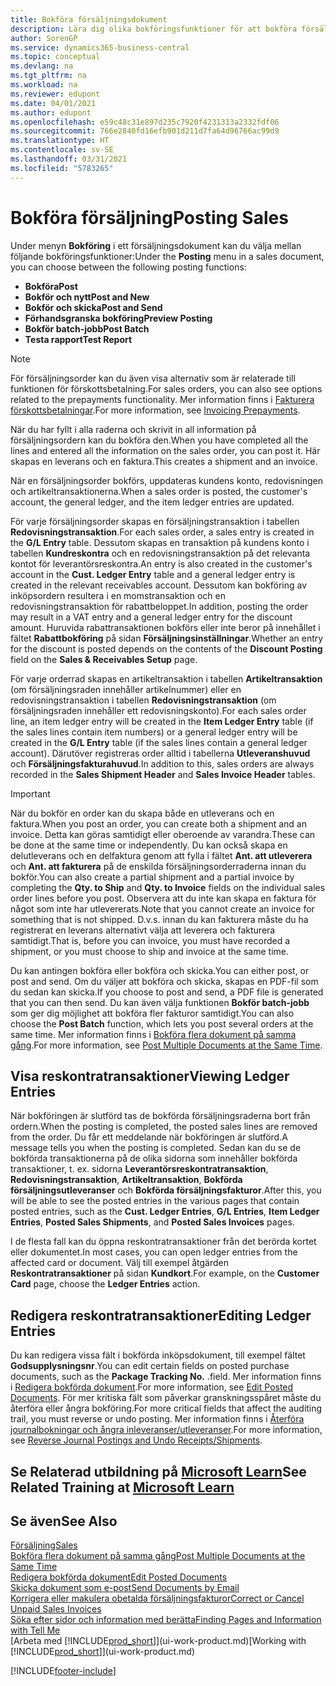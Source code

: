 ```yaml
---
title: Bokföra försäljningsdokument
description: Lära dig olika bokföringsfunktioner för att bokföra försäljningsdokument och hur du kan uppdatera bokförda dokument.
author: SorenGP
ms.service: dynamics365-business-central
ms.topic: conceptual
ms.devlang: na
ms.tgt_pltfrm: na
ms.workload: na
ms.reviewer: edupont
ms.date: 04/01/2021
ms.author: edupont
ms.openlocfilehash: e59c48c31e897d235c7920f4231313a2332fdf06
ms.sourcegitcommit: 766e2840fd16efb901d211d7fa64d96766ac99d9
ms.translationtype: HT
ms.contentlocale: sv-SE
ms.lasthandoff: 03/31/2021
ms.locfileid: "5783265"
---
```

# <a name="posting-sales"></a><span data-ttu-id="76057-103">Bokföra försäljning</span><span class="sxs-lookup"><span data-stu-id="76057-103">Posting Sales</span></span>

<span data-ttu-id="76057-104">Under menyn **Bokföring** i ett försäljningsdokument kan du välja mellan följande bokföringsfunktioner:</span><span class="sxs-lookup"><span data-stu-id="76057-104">Under the **Posting** menu in a sales document, you can choose between the following posting functions:</span></span>

* <span data-ttu-id="76057-105">**Bokföra**</span><span class="sxs-lookup"><span data-stu-id="76057-105">**Post**</span></span>
* <span data-ttu-id="76057-106">**Bokför och nytt**</span><span class="sxs-lookup"><span data-stu-id="76057-106">**Post and New**</span></span>
* <span data-ttu-id="76057-107">**Bokför och skicka**</span><span class="sxs-lookup"><span data-stu-id="76057-107">**Post and Send**</span></span>
* <span data-ttu-id="76057-108">**Förhandsgranska bokföring**</span><span class="sxs-lookup"><span data-stu-id="76057-108">**Preview Posting**</span></span>
* <span data-ttu-id="76057-109">**Bokför batch-jobb**</span><span class="sxs-lookup"><span data-stu-id="76057-109">**Post Batch**</span></span>
* <span data-ttu-id="76057-110">**Testa rapport**</span><span class="sxs-lookup"><span data-stu-id="76057-110">**Test Report**</span></span>

> [!NOTE]
> <span data-ttu-id="76057-111">För försäljningsorder kan du även visa alternativ som är relaterade till funktionen för förskottsbetalning.</span><span class="sxs-lookup"><span data-stu-id="76057-111">For sales orders, you can also see options related to the prepayments functionality.</span></span> <span data-ttu-id="76057-112">Mer information finns i [Fakturera förskottsbetalningar](finance-invoice-prepayments.md).</span><span class="sxs-lookup"><span data-stu-id="76057-112">For more information, see [Invoicing Prepayments](finance-invoice-prepayments.md).</span></span>

<span data-ttu-id="76057-113">När du har fyllt i alla raderna och skrivit in all information på försäljningsordern kan du bokföra den.</span><span class="sxs-lookup"><span data-stu-id="76057-113">When you have completed all the lines and entered all the information on the sales order, you can post it.</span></span> <span data-ttu-id="76057-114">Här skapas en leverans och en faktura.</span><span class="sxs-lookup"><span data-stu-id="76057-114">This creates a shipment and an invoice.</span></span>

<span data-ttu-id="76057-115">När en försäljningsorder bokförs, uppdateras kundens konto, redovisningen och artikeltransaktionerna.</span><span class="sxs-lookup"><span data-stu-id="76057-115">When a sales order is posted, the customer's account, the general ledger, and the item ledger entries are updated.</span></span>

<span data-ttu-id="76057-116">För varje försäljningsorder skapas en försäljningstransaktion i tabellen **Redovisningstransaktion**.</span><span class="sxs-lookup"><span data-stu-id="76057-116">For each sales order, a sales entry is created in the **G/L Entry** table.</span></span> <span data-ttu-id="76057-117">Dessutom skapas en transaktion på kundens konto i tabellen **Kundreskontra** och en redovisningstransaktion på det relevanta kontot för leverantörsreskontra.</span><span class="sxs-lookup"><span data-stu-id="76057-117">An entry is also created in the customer's account in the **Cust. Ledger Entry** table and a general ledger entry is created in the relevant receivables account.</span></span> <span data-ttu-id="76057-118">Dessutom kan bokföring av inköpsordern resultera i en momstransaktion och en redovisningstransaktion för rabattbeloppet.</span><span class="sxs-lookup"><span data-stu-id="76057-118">In addition, posting the order may result in a VAT entry and a general ledger entry for the discount amount.</span></span> <span data-ttu-id="76057-119">Huruvida rabattransaktionen bokförs eller inte beror på innehållet i fältet **Rabattbokföring** på sidan **Försäljningsinställningar**.</span><span class="sxs-lookup"><span data-stu-id="76057-119">Whether an entry for the discount is posted depends on the contents of the **Discount Posting** field on the **Sales & Receivables Setup** page.</span></span>

<span data-ttu-id="76057-120">För varje orderrad skapas en artikeltransaktion i tabellen **Artikeltransaktion** (om försäljningsraden innehåller artikelnummer) eller en redovisningstransaktion i tabellen **Redovisningstransaktion** (om försäljningsraden innehåller ett redovisningskonto).</span><span class="sxs-lookup"><span data-stu-id="76057-120">For each sales order line, an item ledger entry will be created in the **Item Ledger Entry** table (if the sales lines contain item numbers) or a general ledger entry will be created in the **G/L Entry** table (if the sales lines contain a general ledger account).</span></span> <span data-ttu-id="76057-121">Därutöver registreras order alltid i tabellerna **Utleveranshuvud** och **Försäljningsfakturahuvud**.</span><span class="sxs-lookup"><span data-stu-id="76057-121">In addition to this, sales orders are always recorded in the **Sales Shipment Header** and **Sales Invoice Header** tables.</span></span>

> [!IMPORTANT]  
> <span data-ttu-id="76057-122">När du bokför en order kan du skapa både en utleverans och en faktura.</span><span class="sxs-lookup"><span data-stu-id="76057-122">When you post an order, you can create both a shipment and an invoice.</span></span> <span data-ttu-id="76057-123">Detta kan göras samtidigt eller oberoende av varandra.</span><span class="sxs-lookup"><span data-stu-id="76057-123">These can be done at the same time or independently.</span></span> <span data-ttu-id="76057-124">Du kan också skapa en delutleverans och en delfaktura genom att fylla i fältet **Ant. att utleverera** och **Ant. att fakturera** på de enskilda försäljningsorderraderna innan du bokför.</span><span class="sxs-lookup"><span data-stu-id="76057-124">You can also create a partial shipment and a partial invoice by completing the **Qty. to Ship** and **Qty. to Invoice** fields on the individual sales order lines before you post.</span></span> <span data-ttu-id="76057-125">Observera att du inte kan skapa en faktura för något som inte har utlevererats.</span><span class="sxs-lookup"><span data-stu-id="76057-125">Note that you cannot create an invoice for something that is not shipped.</span></span> <span data-ttu-id="76057-126">D.v.s. innan du kan fakturera måste du ha registrerat en leverans alternativt välja att leverera och fakturera samtidigt.</span><span class="sxs-lookup"><span data-stu-id="76057-126">That is, before you can invoice, you must have recorded a shipment, or you must choose to ship and invoice at the same time.</span></span>

<span data-ttu-id="76057-127">Du kan antingen bokföra eller bokföra och skicka.</span><span class="sxs-lookup"><span data-stu-id="76057-127">You can either post, or post and send.</span></span> <span data-ttu-id="76057-128">Om du väljer att bokföra och skicka, skapas en PDF-fil som du sedan kan skicka.</span><span class="sxs-lookup"><span data-stu-id="76057-128">If you choose to post and send, a PDF file is generated that you can then send.</span></span> <span data-ttu-id="76057-129">Du kan även välja funktionen **Bokför batch-jobb** som ger dig möjlighet att bokföra fler fakturor samtidigt.</span><span class="sxs-lookup"><span data-stu-id="76057-129">You can also choose the **Post Batch** function, which lets you post several orders at the same time.</span></span> <span data-ttu-id="76057-130">Mer information finns i [Bokföra flera dokument på samma gång](ui-batch-posting.md).</span><span class="sxs-lookup"><span data-stu-id="76057-130">For more information, see [Post Multiple Documents at the Same Time](ui-batch-posting.md).</span></span>

## <a name="viewing-ledger-entries"></a><span data-ttu-id="76057-131">Visa reskontratransaktioner</span><span class="sxs-lookup"><span data-stu-id="76057-131">Viewing Ledger Entries</span></span>

<span data-ttu-id="76057-132">När bokföringen är slutförd tas de bokförda försäljningsraderna bort från ordern.</span><span class="sxs-lookup"><span data-stu-id="76057-132">When the posting is completed, the posted sales lines are removed from the order.</span></span> <span data-ttu-id="76057-133">Du får ett meddelande när bokföringen är slutförd.</span><span class="sxs-lookup"><span data-stu-id="76057-133">A message tells you when the posting is completed.</span></span> <span data-ttu-id="76057-134">Sedan kan du se de bokförda transaktionerna på de olika sidorna som innehåller bokförda transaktioner, t. ex. sidorna **Leverantörsreskontratransaktion**, **Redovisningstransaktion**, **Artikeltransaktion**, **Bokförda försäljningsutleveranser** och **Bokförda försäljningsfakturor**.</span><span class="sxs-lookup"><span data-stu-id="76057-134">After this, you will be able to see the posted entries in the various pages that contain posted entries, such as the **Cust. Ledger Entries**, **G/L Entries**, **Item Ledger Entries**, **Posted Sales Shipments**, and **Posted Sales Invoices** pages.</span></span>  

<span data-ttu-id="76057-135">I de flesta fall kan du öppna reskontratransaktioner från det berörda kortet eller dokumentet.</span><span class="sxs-lookup"><span data-stu-id="76057-135">In most cases, you can open ledger entries from the affected card or document.</span></span> <span data-ttu-id="76057-136">Välj till exempel åtgärden **Reskontratransaktioner** på sidan **Kundkort**.</span><span class="sxs-lookup"><span data-stu-id="76057-136">For example, on the **Customer Card** page, choose the **Ledger Entries** action.</span></span>

## <a name="editing-ledger-entries"></a><span data-ttu-id="76057-137">Redigera reskontratransaktioner</span><span class="sxs-lookup"><span data-stu-id="76057-137">Editing Ledger Entries</span></span>

<span data-ttu-id="76057-138">Du kan redigera vissa fält i bokförda inköpsdokument, till exempel fältet **Godsupplysningsnr**.</span><span class="sxs-lookup"><span data-stu-id="76057-138">You can edit certain fields on posted purchase documents, such as the **Package Tracking No.**</span></span> <span data-ttu-id="76057-139">.</span><span class="sxs-lookup"><span data-stu-id="76057-139">field.</span></span> <span data-ttu-id="76057-140">Mer information finns i [Redigera bokförda dokument](across-edit-posted-document.md).</span><span class="sxs-lookup"><span data-stu-id="76057-140">For more information, see [Edit Posted Documents](across-edit-posted-document.md).</span></span> <span data-ttu-id="76057-141">För mer kritiska fält som påverkar granskningsspåret måste du återföra eller ångra bokföring.</span><span class="sxs-lookup"><span data-stu-id="76057-141">For more critical fields that affect the auditing trail, you must reverse or undo posting.</span></span> <span data-ttu-id="76057-142">Mer information finns i [Återföra journalbokningar och ångra inleveranser/utleveranser](finance-how-reverse-journal-posting.md).</span><span class="sxs-lookup"><span data-stu-id="76057-142">For more information, see [Reverse Journal Postings and Undo Receipts/Shipments](finance-how-reverse-journal-posting.md).</span></span>

## <a name="see-related-training-at-microsoft-learn"></a><span data-ttu-id="76057-143">Se Relaterad utbildning på [Microsoft Learn](/learn/modules/ship-invoice-items-dynamics-365-business-central/index)</span><span class="sxs-lookup"><span data-stu-id="76057-143">See Related Training at [Microsoft Learn](/learn/modules/ship-invoice-items-dynamics-365-business-central/index)</span></span>

## <a name="see-also"></a><span data-ttu-id="76057-144">Se även</span><span class="sxs-lookup"><span data-stu-id="76057-144">See Also</span></span>

[<span data-ttu-id="76057-145">Försäljning</span><span class="sxs-lookup"><span data-stu-id="76057-145">Sales</span></span>](sales-manage-sales.md)  
[<span data-ttu-id="76057-146">Bokföra flera dokument på samma gång</span><span class="sxs-lookup"><span data-stu-id="76057-146">Post Multiple Documents at the Same Time</span></span>](ui-batch-posting.md)  
[<span data-ttu-id="76057-147">Redigera bokförda dokument</span><span class="sxs-lookup"><span data-stu-id="76057-147">Edit Posted Documents</span></span>](across-edit-posted-document.md)  
[<span data-ttu-id="76057-148">Skicka dokument som e-post</span><span class="sxs-lookup"><span data-stu-id="76057-148">Send Documents by Email</span></span>](ui-how-send-documents-email.md)  
[<span data-ttu-id="76057-149">Korrigera eller makulera obetalda försäljningsfakturor</span><span class="sxs-lookup"><span data-stu-id="76057-149">Correct or Cancel Unpaid Sales Invoices</span></span>](sales-how-correct-cancel-sales-invoice.md)  
[<span data-ttu-id="76057-150">Söka efter sidor och information med berätta</span><span class="sxs-lookup"><span data-stu-id="76057-150">Finding Pages and Information with Tell Me</span></span>](ui-search.md)  
<span data-ttu-id="76057-151">[Arbeta med [!INCLUDE[prod_short](includes/prod_short.md)]](ui-work-product.md)</span><span class="sxs-lookup"><span data-stu-id="76057-151">[Working with [!INCLUDE[prod_short](includes/prod_short.md)]](ui-work-product.md)</span></span>

[!INCLUDE[footer-include](includes/footer-banner.md)]  
